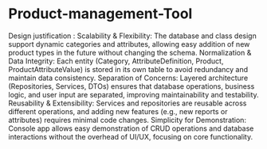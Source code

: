 # Product-management-Tool
Design justification :
Scalability & Flexibility:
    The database and class design support dynamic categories and attributes, allowing easy addition of new product types in the future without changing the schema.
Normalization & Data Integrity:
   Each entity (Category, AttributeDefinition, Product, ProductAttributeValue) is stored in its own table to avoid redundancy and maintain data consistency.
Separation of Concerns:
  Layered architecture (Repositories, Services, DTOs) ensures that database operations, business logic, and user input are separated, improving maintainability and testability.
Reusability & Extensibility:
  Services and repositories are reusable across different operations, and adding new features (e.g., new reports or attributes) requires minimal code changes.
Simplicity for Demonstration:
  Console app allows easy demonstration of CRUD operations and database interactions without the overhead of UI/UX, focusing on core functionality.
